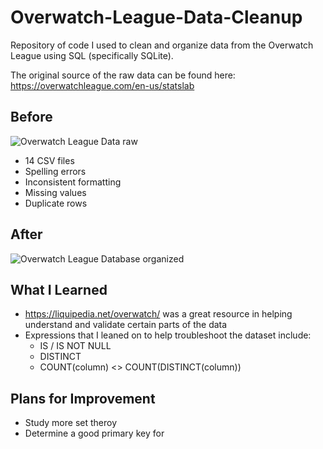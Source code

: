 # Overwatch-League-Data-Cleanup
Repository of code I used to clean and organize data from the Overwatch League using SQL (specifically SQLite).

The original source of the raw data can be found here: https://overwatchleague.com/en-us/statslab

## Before
![Overwatch League Data raw](https://user-images.githubusercontent.com/97869630/152226888-bdc4aa8b-30c1-4126-bbae-a083f2b9c8ba.PNG)
- 14 CSV files
- Spelling errors
- Inconsistent formatting
- Missing values
- Duplicate rows

## After
![Overwatch League Database organized](https://user-images.githubusercontent.com/97869630/152306351-3733b08d-6449-48ed-9d1a-a62543a7ee78.PNG)

## What I Learned
- https://liquipedia.net/overwatch/ was a great resource in helping understand and validate certain parts of the data
- Expressions that I leaned on to help troubleshoot the dataset include: 
  -  IS / IS NOT NULL
  -  DISTINCT
  -  COUNT(column) <> COUNT(DISTINCT(column))

## Plans for Improvement
- Study more set theroy
- Determine a good primary key for 
